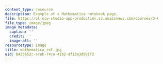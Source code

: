 ```yaml
---
content_type: resource
description: Example of a Mathematica notebook page.
file: https://ol-ocw-studio-app-production.s3.amazonaws.com/courses/3-016-mathematics-for-materials-scientists-and-engineers-fall-2005/b435652ceceb74ce41b2df13a3d501f2_mathematica_ref.jpg
file_type: image/jpeg
image_metadata:
  caption: ''
  credit: ''
  image-alt: ''
resourcetype: Image
title: mathematica_ref.jpg
uid: b435652c-eceb-74ce-41b2-df13a3d501f2
---
```

